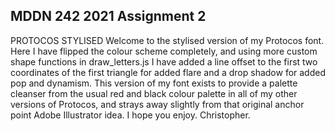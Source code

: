 ## MDDN 242 2021 Assignment 2

PROTOCOS STYLISED
Welcome to the stylised version of my Protocos font. Here I have flipped the colour scheme completely, and using more custom shape functions in draw_letters.js I have added a line offset to the first two coordinates of the first triangle for added flare and a drop shadow for added pop and dynamism.
This version of my font exists to provide a palette cleanser from the usual red and black colour palette in all of my other versions of Protocos, and strays away slightly from that original anchor point Adobe Illustrator idea.
I hope you enjoy. Christopher.